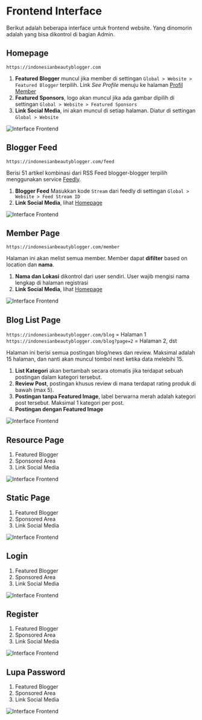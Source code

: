 # Frontend Interface

Berikut adalah beberapa interface untuk frontend website. Yang dinomorin adalah
yang bisa dikontrol di bagian Admin.

<div class="pv4"></div>

## Homepage

`https://indonesianbeautyblogger.com`

1. **Featured Blogger** muncul jika member di settingan
`Global > Website > Featured Blogger` terpilih. Link *See Profile* menuju ke
halaman [Profil Member](#member-single)
2. **Featured Sponsors**, logo akan muncul jika ada gambar dipilih di settingan
`Global > Website > Featured Sponsors`
3. **Link Social Media**, ini akan muncul di setiap halaman. Diatur di settingan
`Global > Website`

![Interface Frontend](../assets/images/homepage.jpg)

<div class="pv4"></div>

## Blogger Feed

`https://indonesianbeautyblogger.com/feed`

Berisi 51 artikel kombinasi dari RSS Feed blogger-blogger terpilih menggunakan
service [Feedly](https://feedly.com).

1. **Blogger Feed** Masukkan kode `Stream` dari feedly di settingan
`Global > Website > Feed Stream ID`
2. **Link Social Media**, lihat [Homepage](#homepage)

![Interface Frontend](../assets/images/feed.jpg)

<div class="pv4"></div>

## Member Page

`https://indonesianbeautyblogger.com/member`

Halaman ini akan melist semua member. Member dapat **difilter** based on
location dan **nama**.

1. **Nama dan Lokasi** dikontrol dari user sendiri. User wajib mengisi nama lengkap
di halaman registrasi
2. **Link Social Media**, lihat [Homepage](#homepage)

![Interface Frontend](../assets/images/member.jpg)

<div class="pv4"></div>

## Blog List Page

`https://indonesianbeautyblogger.com/blog` = Halaman 1
`https://indonesianbeautyblogger.com/blog?page=2` = Halaman 2, dst

Halaman ini berisi semua postingan blog/news dan review. Maksimal adalah 15
halaman, dan nanti akan muncul tombol next ketika data melebihi 15.

1. **List Kategori** akan bertambah secara otomatis jika terdapat sebuah
postingan dalam kategori tersebut.
2. **Review Post**, postingan khusus review di mana terdapat rating produk di
bawah (max 5).
3. **Postingan tanpa Featured Image**, label berwarna merah adalah kategori post
tersebut. Maksimal 1 kategori per post.
4. **Postingan dengan Featured Image**

![Interface Frontend](../assets/images/blog-list.jpg)

<div class="pv4"></div>

## Resource Page

1. Featured Blogger
2. Sponsored Area
3. Link Social Media

![Interface Frontend](../assets/images/homepage.jpg)

<div class="pv4"></div>

## Static Page

1. Featured Blogger
2. Sponsored Area
3. Link Social Media

![Interface Frontend](../assets/images/homepage.jpg)

<div class="pv4"></div>

## Login

1. Featured Blogger
2. Sponsored Area
3. Link Social Media

![Interface Frontend](../assets/images/homepage.jpg)

<div class="pv4"></div>

## Register

1. Featured Blogger
2. Sponsored Area
3. Link Social Media

![Interface Frontend](../assets/images/homepage.jpg)

<div class="pv4"></div>

## Lupa Password

1. Featured Blogger
2. Sponsored Area
3. Link Social Media

![Interface Frontend](../assets/images/homepage.jpg)
